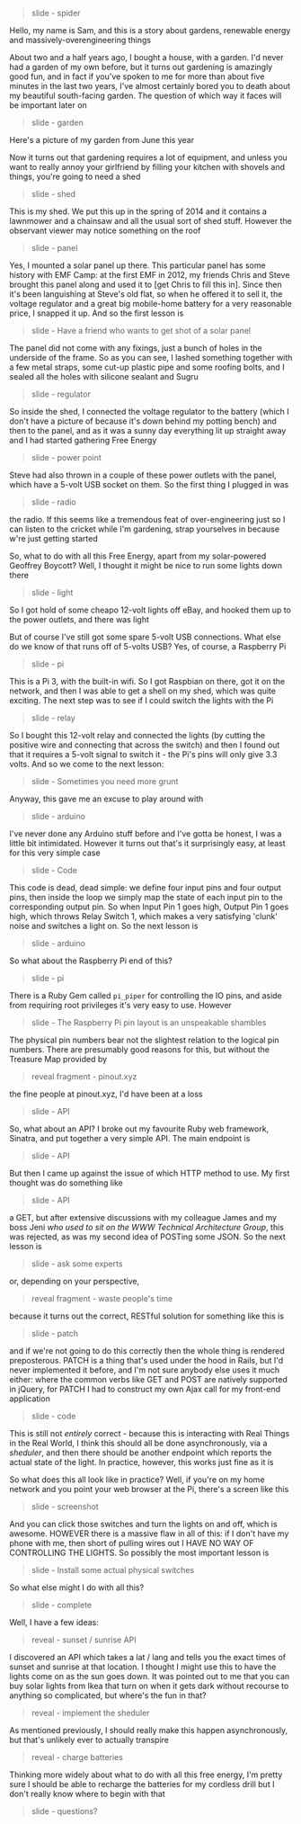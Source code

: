 >slide - spider

Hello, my name is Sam, and this is a story about gardens, renewable energy and massively-overengineering things

About two and a half years ago, I bought a house, with a garden. I'd never had a garden of my own before, but it turns out gardening is amazingly good fun, and in fact if you've spoken to me for more than about five minutes in the last two years, I've almost certainly bored you to death about my beautiful south-facing garden. The question of which way it faces will be important later on

>slide - garden

Here's a picture of my garden from June this year

Now it turns out that gardening requires a lot of equipment, and unless you want to really annoy your girlfriend by filling your kitchen with shovels and things, you're going to need a shed

>slide - shed

This is my shed. We put this up in the spring of 2014 and it contains a lawnmower and a chainsaw and all the usual sort of shed stuff. However the observant viewer may notice something on the roof

>slide - panel

Yes, I mounted a solar panel up there. This particular panel has some history with EMF Camp: at the first EMF in 2012, my friends Chris and Steve brought this panel along and used it to [get Chris to fill this in]. Since then it's been languishing at Steve's old flat, so when he offered it to sell it, the voltage regulator and a great big mobile-home battery for a very reasonable price, I snapped it up. And so the first lesson is

>slide - Have a friend who wants to get shot of a solar panel

The panel did not come with any fixings, just a bunch of holes in the underside of the frame. So as you can see, I lashed something together with a few metal straps, some cut-up plastic pipe and some roofing bolts, and I sealed all the holes with silicone sealant and Sugru

>slide - regulator

So inside the shed, I connected the voltage regulator to the battery (which I don't have a picture of because it's down behind my potting bench) and then to the panel, and as it was a sunny day everything lit up straight away and I had started gathering Free Energy

>slide - power point

Steve had also thrown in a couple of these power outlets with the panel, which have a 5-volt USB socket on them. So the first thing I plugged in was

>slide - radio

the radio. If this seems like a tremendous feat of over-engineering just so I can listen to the cricket while I'm gardening, strap yourselves in because w're just getting started

So, what to do with all this Free Energy, apart from my solar-powered Geoffrey Boycott? Well, I thought it might be nice to run some lights down there

>slide - light

So I got hold of some cheapo 12-volt lights off eBay, and hooked them up to the power outlets, and there was light

But of course I've still got some spare 5-volt USB connections. What else do we know of that runs off of 5-volts USB? Yes, of course, a Raspberry Pi

>slide - pi

This is a Pi 3, with the built-in wifi. So I got Raspbian on there, got it on the network, and then I was able to get a shell on my shed, which was quite exciting. The next step was to see if I could switch the lights with the Pi

>slide - relay

So I bought this 12-volt relay and connected the lights (by cutting the positive wire and connecting that across the switch) and then I found out that it requires a 5-volt signal to switch it - the Pi's pins will only give 3.3 volts. And so we come to the next lesson:

>slide - Sometimes you need more grunt

Anyway, this gave me an excuse to play around with

>slide - arduino

I've never done any Arduino stuff before and I've gotta be honest, I was a little bit intimidated. However it turns out that's it surprisingly easy, at least for this very simple case

>slide - Code

This code is dead, dead simple: we define four input pins and four output pins, then inside the loop we simply map the state of each input pin to the corresponding output pin. So when Input Pin 1 goes high, Output Pin 1 goes high, which throws Relay Switch 1, which makes a very satisfying 'clunk' noise and switches a light on. So the next lesson is

>slide - arduino

So what about the Raspberry Pi end of this?

>slide - pi

There is a Ruby Gem called `pi_piper` for controlling the IO pins, and aside from requiring root privileges it's very easy to use. However

>slide - The Raspberry Pi pin layout is an unspeakable shambles

The physical pin numbers bear not the slightest relation to the logical pin numbers. There are presumably good reasons for this, but without the Treasure Map provided by

>reveal fragment - pinout.xyz

the fine people at pinout.xyz, I'd have been at a loss

>slide - API

So, what about an API? I broke out my favourite Ruby web framework, Sinatra, and put together a very simple API. The main endpoint is

>slide - API

But then I came up against the issue of which HTTP method to use. My first thought was do something like

>slide - API

a GET, but after extensive discussions with my colleague James and my boss Jeni _who used to sit on the WWW Technical Architecture Group_, this was rejected, as was my second idea of POSTing some JSON. So the next lesson is

>slide - ask some experts

or, depending on your perspective,

>reveal fragment - waste people's time

because it turns out the correct, RESTful solution for something like this is

>slide - patch

and if we're not going to do this correctly then the whole thing is rendered preposterous. PATCH is a thing that's used under the hood in Rails, but I'd never implemented it before, and I'm not sure anybody else uses it much either: where the common verbs like GET and POST are natively supported in jQuery, for PATCH I had to construct my own Ajax call for my front-end application

>slide - code

This is still not _entirely_ correct - because this is interacting with Real Things in the Real World, I think this should all be done asynchronously, via a _sheduler_, and then there should be another endpoint which reports the actual state of the light. In practice, however, this works just fine as it is

So what does this all look like in practice? Well, if you're on my home network and you point your web browser at the Pi, there's a screen like this

>slide - screenshot

And you can click those switches and turn the lights on and off, which is awesome. HOWEVER there is a massive flaw in all of this: if I don't have my phone with me, then short of pulling wires out I HAVE NO WAY OF CONTROLLING THE LIGHTS. So possibly the most important lesson is

>slide - Install some actual physical switches

So what else might I do with all this?

>slide - complete

Well, I have a few ideas:

>reveal - sunset / sunrise API

I discovered an API which takes a lat / lang and tells you the exact times of sunset and sunrise at that location. I thought I might use this to have the lights come on as the sun goes down. It was pointed out to me that you can buy solar lights from Ikea that turn on when it gets dark without recourse to anything so complicated, but where's the fun in that?

>reveal - implement the sheduler

As mentioned previously, I should really make this happen asynchronously, but that's unlikely ever to actually transpire

>reveal - charge batteries

Thinking more widely about what to do with all this free energy, I'm pretty sure I should be able to recharge the batteries for my cordless drill but I don't really know where to begin with that

>slide - questions?
